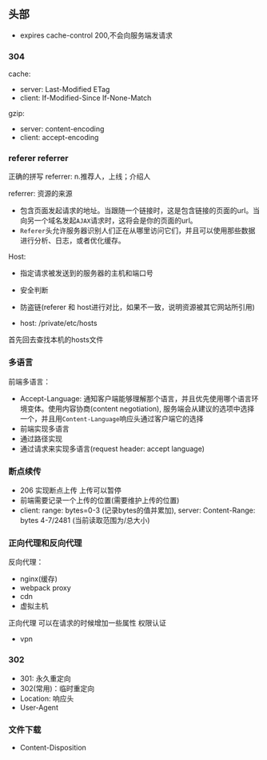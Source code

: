 ## 头部
* expires cache-control 200,不会向服务端发请求

### 304
cache: 
* server: Last-Modified ETag
* client: If-Modified-Since If-None-Match

gzip:
* server: content-encoding
* client: accept-encoding 

### referer referrer

正确的拼写 referrer: n.推荐人，上线；介绍人  

referrer: 资源的来源
* 包含页面发起请求的地址。当跟随一个链接时，这是包含链接的页面的url。当向另一个域名发起`AJAX`请求时，这将会是你的页面的url。
* `Referer`头允许服务器识别人们正在从哪里访问它们，并且可以使用那些数据进行分析、日志，或者优化缓存。

Host:
* 指定请求被发送到的服务器的主机和端口号

* 安全判断
* 防盗链(referer 和 host进行对比，如果不一致，说明资源被其它网站所引用)
* host: /private/etc/hosts

首先回去查找本机的hosts文件

### 多语言
前端多语言：
* Accept-Language: 通知客户端能够理解那个语言，并且优先使用哪个语言环境变体。使用内容协商(content negotiation), 服务端会从建议的选项中选择一个，并且用`Content-Language`响应头通过客户端它的选择
* 前端实现多语言
* 通过路径实现
* 通过请求来实现多语言(request header: accept language)

### 断点续传
* 206 实现断点上传 上传可以暂停
* 前端需要记录一个上传的位置(需要维护上传的位置)
* client: range: bytes=0-3 (记录bytes的值并累加), server: Content-Range: bytes 4-7/2481 (当前读取范围为/总大小)

### 正向代理和反向代理
反向代理： 
* nginx(缓存)
* webpack proxy
* cdn
* 虚拟主机

正向代理 可以在请求的时候增加一些属性 权限认证
* vpn

### 302
* 301: 永久重定向
* 302(常用)：临时重定向
* Location: 响应头
* User-Agent

### 文件下载
* Content-Disposition

